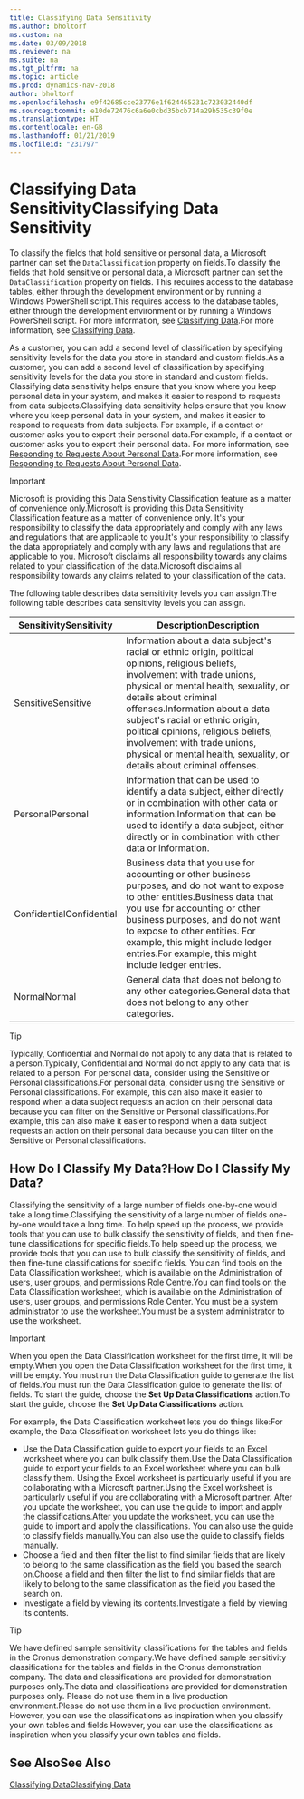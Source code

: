 ```yaml
---
title: Classifying Data Sensitivity
ms.author: bholtorf
ms.custom: na
ms.date: 03/09/2018
ms.reviewer: na
ms.suite: na
ms.tgt_pltfrm: na
ms.topic: article
ms.prod: dynamics-nav-2018
author: bholtorf
ms.openlocfilehash: e9f42685cce23776e1f624465231c723032440df
ms.sourcegitcommit: e10de72476c6a6e0cbd35bcb714a29b535c39f0e
ms.translationtype: HT
ms.contentlocale: en-GB
ms.lasthandoff: 01/21/2019
ms.locfileid: "231797"
---
```

# <a name="classifying-data-sensitivity"></a><span data-ttu-id="03b6c-102">Classifying Data Sensitivity</span><span class="sxs-lookup"><span data-stu-id="03b6c-102">Classifying Data Sensitivity</span></span>
<span data-ttu-id="03b6c-103">To classify the fields that hold sensitive or personal data, a Microsoft partner can set the ```DataClassification``` property on fields.</span><span class="sxs-lookup"><span data-stu-id="03b6c-103">To classify the fields that hold sensitive or personal data, a Microsoft partner can set the ```DataClassification``` property on fields.</span></span> <span data-ttu-id="03b6c-104">This requires access to the database tables, either through the development environment or by running a Windows PowerShell script.</span><span class="sxs-lookup"><span data-stu-id="03b6c-104">This requires access to the database tables, either through the development environment or by running a Windows PowerShell script.</span></span> <span data-ttu-id="03b6c-105">For more information, see [Classifying Data](https://docs.microsoft.com/en-us/dynamics-nav/classifying-data).</span><span class="sxs-lookup"><span data-stu-id="03b6c-105">For more information, see [Classifying Data](https://docs.microsoft.com/en-us/dynamics-nav/classifying-data).</span></span>  

<span data-ttu-id="03b6c-106">As a customer, you can add a second level of classification by specifying sensitivity levels for the data you store in standard and custom fields.</span><span class="sxs-lookup"><span data-stu-id="03b6c-106">As a customer, you can add a second level of classification by specifying sensitivity levels for the data you store in standard and custom fields.</span></span> <span data-ttu-id="03b6c-107">Classifying data sensitivity helps ensure that you know where you keep personal data in your system, and makes it easier to respond to requests from data subjects.</span><span class="sxs-lookup"><span data-stu-id="03b6c-107">Classifying data sensitivity helps ensure that you know where you keep personal data in your system, and makes it easier to respond to requests from data subjects.</span></span> <span data-ttu-id="03b6c-108">For example, if a contact or customer asks you to export their personal data.</span><span class="sxs-lookup"><span data-stu-id="03b6c-108">For example, if a contact or customer asks you to export their personal data.</span></span> <span data-ttu-id="03b6c-109">For more information, see [Responding to Requests About Personal Data](admin-responding-to-requests-about-personal-data.md).</span><span class="sxs-lookup"><span data-stu-id="03b6c-109">For more information, see [Responding to Requests About Personal Data](admin-responding-to-requests-about-personal-data.md).</span></span>

> [!Important]
> <span data-ttu-id="03b6c-110">Microsoft is providing this Data Sensitivity Classification feature as a matter of convenience only.</span><span class="sxs-lookup"><span data-stu-id="03b6c-110">Microsoft is providing this Data Sensitivity Classification feature as a matter of convenience only.</span></span> <span data-ttu-id="03b6c-111">It's your responsibility to classify the data appropriately and comply with any laws and regulations that are applicable to you.</span><span class="sxs-lookup"><span data-stu-id="03b6c-111">It's your responsibility to classify the data appropriately and comply with any laws and regulations that are applicable to you.</span></span> <span data-ttu-id="03b6c-112">Microsoft disclaims all responsibility towards any claims related to your classification of the data.</span><span class="sxs-lookup"><span data-stu-id="03b6c-112">Microsoft disclaims all responsibility towards any claims related to your classification of the data.</span></span>  
  
<span data-ttu-id="03b6c-113">The following table describes data sensitivity levels you can assign.</span><span class="sxs-lookup"><span data-stu-id="03b6c-113">The following table describes data sensitivity levels you can assign.</span></span>

|<span data-ttu-id="03b6c-114">Sensitivity</span><span class="sxs-lookup"><span data-stu-id="03b6c-114">Sensitivity</span></span>|<span data-ttu-id="03b6c-115">Description</span><span class="sxs-lookup"><span data-stu-id="03b6c-115">Description</span></span>|
|----|----|
|<span data-ttu-id="03b6c-116">Sensitive</span><span class="sxs-lookup"><span data-stu-id="03b6c-116">Sensitive</span></span> | <span data-ttu-id="03b6c-117">Information about a data subject's racial or ethnic origin, political opinions, religious beliefs, involvement with trade unions, physical or mental health, sexuality, or details about criminal offenses.</span><span class="sxs-lookup"><span data-stu-id="03b6c-117">Information about a data subject's racial or ethnic origin, political opinions, religious beliefs, involvement with trade unions, physical or mental health, sexuality, or details about criminal offenses.</span></span> |
|<span data-ttu-id="03b6c-118">Personal</span><span class="sxs-lookup"><span data-stu-id="03b6c-118">Personal</span></span> | <span data-ttu-id="03b6c-119">Information that can be used to identify a data subject, either directly or in combination with other data or information.</span><span class="sxs-lookup"><span data-stu-id="03b6c-119">Information that can be used to identify a data subject, either directly or in combination with other data or information.</span></span>|
|<span data-ttu-id="03b6c-120">Confidential</span><span class="sxs-lookup"><span data-stu-id="03b6c-120">Confidential</span></span> | <span data-ttu-id="03b6c-121">Business data that you use for accounting or other business purposes, and do not want to expose to other entities.</span><span class="sxs-lookup"><span data-stu-id="03b6c-121">Business data that you use for accounting or other business purposes, and do not want to expose to other entities.</span></span> <span data-ttu-id="03b6c-122">For example, this might include ledger entries.</span><span class="sxs-lookup"><span data-stu-id="03b6c-122">For example, this might include ledger entries.</span></span>|
|<span data-ttu-id="03b6c-123">Normal</span><span class="sxs-lookup"><span data-stu-id="03b6c-123">Normal</span></span> | <span data-ttu-id="03b6c-124">General data that does not belong to any other categories.</span><span class="sxs-lookup"><span data-stu-id="03b6c-124">General data that does not belong to any other categories.</span></span>|

> [!Tip]
> <span data-ttu-id="03b6c-125">Typically, Confidential and Normal do not apply to any data that is related to a person.</span><span class="sxs-lookup"><span data-stu-id="03b6c-125">Typically, Confidential and Normal do not apply to any data that is related to a person.</span></span> <span data-ttu-id="03b6c-126">For personal data, consider using the Sensitive or Personal classifications.</span><span class="sxs-lookup"><span data-stu-id="03b6c-126">For personal data, consider using the Sensitive or Personal classifications.</span></span> <span data-ttu-id="03b6c-127">For example, this can also make it easier to respond when a data subject requests an action on their personal data because you can filter on the Sensitive or Personal classifications.</span><span class="sxs-lookup"><span data-stu-id="03b6c-127">For example, this can also make it easier to respond when a data subject requests an action on their personal data because you can filter on the Sensitive or Personal classifications.</span></span>

## <a name="how-do-i-classify-my-data"></a><span data-ttu-id="03b6c-128">How Do I Classify My Data?</span><span class="sxs-lookup"><span data-stu-id="03b6c-128">How Do I Classify My Data?</span></span>
<span data-ttu-id="03b6c-129">Classifying the sensitivity of a large number of fields one-by-one would take a long time.</span><span class="sxs-lookup"><span data-stu-id="03b6c-129">Classifying the sensitivity of a large number of fields one-by-one would take a long time.</span></span> <span data-ttu-id="03b6c-130">To help speed up the process, we provide tools that you can use to bulk classify the sensitivity of fields, and then fine-tune classifications for specific fields.</span><span class="sxs-lookup"><span data-stu-id="03b6c-130">To help speed up the process, we provide tools that you can use to bulk classify the sensitivity of fields, and then fine-tune classifications for specific fields.</span></span> <span data-ttu-id="03b6c-131">You can find tools on the Data Classification worksheet, which is available on the Administration of users, user groups, and permissions Role Centre.</span><span class="sxs-lookup"><span data-stu-id="03b6c-131">You can find tools on the Data Classification worksheet, which is available on the Administration of users, user groups, and permissions Role Center.</span></span> <span data-ttu-id="03b6c-132">You must be a system administrator to use the worksheet.</span><span class="sxs-lookup"><span data-stu-id="03b6c-132">You must be a system administrator to use the worksheet.</span></span>

> [!Important]
> <span data-ttu-id="03b6c-133">When you open the Data Classification worksheet for the first time, it will be empty.</span><span class="sxs-lookup"><span data-stu-id="03b6c-133">When you open the Data Classification worksheet for the first time, it will be empty.</span></span> <span data-ttu-id="03b6c-134">You must run the Data Classification guide to generate the list of fields.</span><span class="sxs-lookup"><span data-stu-id="03b6c-134">You must run the Data Classification guide to generate the list of fields.</span></span> <span data-ttu-id="03b6c-135">To start the guide, choose the **Set Up Data Classifications** action.</span><span class="sxs-lookup"><span data-stu-id="03b6c-135">To start the guide, choose the **Set Up Data Classifications** action.</span></span> 

<span data-ttu-id="03b6c-136">For example, the Data Classification worksheet lets you do things like:</span><span class="sxs-lookup"><span data-stu-id="03b6c-136">For example, the Data Classification worksheet lets you do things like:</span></span>  

* <span data-ttu-id="03b6c-137">Use the Data Classification guide to export your fields to an Excel worksheet where you can bulk classify them.</span><span class="sxs-lookup"><span data-stu-id="03b6c-137">Use the Data Classification guide to export your fields to an Excel worksheet where you can bulk classify them.</span></span> <span data-ttu-id="03b6c-138">Using the Excel worksheet is particularly useful if you are collaborating with a Microsoft partner.</span><span class="sxs-lookup"><span data-stu-id="03b6c-138">Using the Excel worksheet is particularly useful if you are collaborating with a Microsoft partner.</span></span> <span data-ttu-id="03b6c-139">After you update the worksheet, you can use the guide to import and apply the classifications.</span><span class="sxs-lookup"><span data-stu-id="03b6c-139">After you update the worksheet, you can use the guide to import and apply the classifications.</span></span> <span data-ttu-id="03b6c-140">You can also use the guide to classify fields manually.</span><span class="sxs-lookup"><span data-stu-id="03b6c-140">You can also use the guide to classify fields manually.</span></span>  
* <span data-ttu-id="03b6c-141">Choose a field and then filter the list to find similar fields that are likely to belong to the same classification as the field you based the search on.</span><span class="sxs-lookup"><span data-stu-id="03b6c-141">Choose a field and then filter the list to find similar fields that are likely to belong to the same classification as the field you based the search on.</span></span>  
* <span data-ttu-id="03b6c-142">Investigate a field by viewing its contents.</span><span class="sxs-lookup"><span data-stu-id="03b6c-142">Investigate a field by viewing its contents.</span></span>  

> [!Tip]
> <span data-ttu-id="03b6c-143">We have defined sample sensitivity classifications for the tables and fields in the Cronus demonstration company.</span><span class="sxs-lookup"><span data-stu-id="03b6c-143">We have defined sample sensitivity classifications for the tables and fields in the Cronus demonstration company.</span></span> <span data-ttu-id="03b6c-144">The data and classifications are provided for demonstration purposes only.</span><span class="sxs-lookup"><span data-stu-id="03b6c-144">The data and classifications are provided for demonstration purposes only.</span></span> <span data-ttu-id="03b6c-145">Please do not use them in a live production environment.</span><span class="sxs-lookup"><span data-stu-id="03b6c-145">Please do not use them in a live production environment.</span></span> <span data-ttu-id="03b6c-146">However, you can use the classifications as inspiration when you classify your own tables and fields.</span><span class="sxs-lookup"><span data-stu-id="03b6c-146">However, you can use the classifications as inspiration when you classify your own tables and fields.</span></span>

## <a name="see-also"></a><span data-ttu-id="03b6c-147">See Also</span><span class="sxs-lookup"><span data-stu-id="03b6c-147">See Also</span></span>
[<span data-ttu-id="03b6c-148">Classifying Data</span><span class="sxs-lookup"><span data-stu-id="03b6c-148">Classifying Data</span></span>](https://docs.microsoft.com/en-us/dynamics-nav/classifying-data)  
